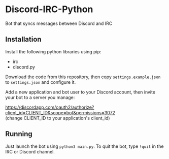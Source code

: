 # Discord-IRC-Python
Bot that syncs messages between Discord and IRC

## Installation
Install the following python libraries using pip:

- irc
- discord.py

Download the code from this repository, then copy `settings.example.json` to `settings.json` and configure it.

Add a new application and bot user to your Discord account, then invite your bot to a server you manage:

https://discordapp.com/oauth2/authorize?client_id=CLIENT_ID&scope=bot&permissions=3072  
(change CLIENT_ID to your application's client_id)

## Running
Just launch the bot using `python3 main.py`.
To quit the bot, type `!quit` in the IRC or Discord channel.